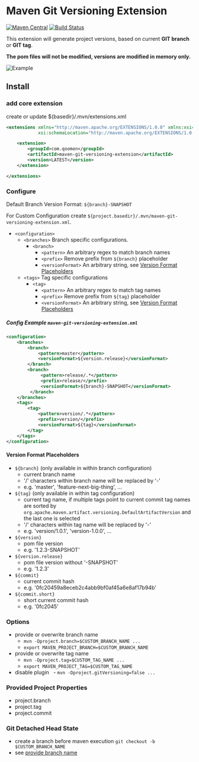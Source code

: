 # Maven Git Versioning Extension 
[![Maven Central](https://img.shields.io/maven-central/v/com.qoomon/maven-git-versioning-extension.svg)](http://search.maven.org/#search%7Cga%7C1%7Cg%3A%22com.qoomon%22%20AND%20a%3A%22maven-git-versioning-extension%22)
[![Build Status](https://travis-ci.org/qoomon/maven-git-versioning-extension.svg?branch=master)](https://travis-ci.org/qoomon/maven-git-versioning-extension)
 
This extension will generate project versions, based on current **GIT branch** or **GIT tag**.

**The pom files will not be modified, versions are modified in memory only.**

![Example](doc/MavenGitVersioningExtension.png)

## Install 

### add core extension
create or update ${basedir}/.mvn/extensions.xml
``` xml
<extensions xmlns="http://maven.apache.org/EXTENSIONS/1.0.0" xmlns:xsi="http://www.w3.org/2001/XMLSchema-instance"
            xsi:schemaLocation="http://maven.apache.org/EXTENSIONS/1.0.0 http://maven.apache.org/xsd/core-extensions-1.0.0.xsd">

    <extension>
        <groupId>com.qoomon</groupId>
        <artifactId>maven-git-versioning-extension</artifactId>
        <version>LATEST</version>
    </extension>

</extensions>
```

### Configure
Default Branch Version Format: ```${branch}-SNAPSHOT```

For Custom Configuration create ```${project.basedir}/.mvn/maven-git-versioning-extension.xml```.
* ```<configuration>```
  * ```<branches>``` Branch specific configurations.
    * ```<branch>``` 
      * ```<pattern>``` An arbitrary regex to match branch names
      * ```<prefix>``` Remove prefix from ```${branch}``` placeholder
      * ```<versionFormat>``` An arbitrary string, see [Version Format Placeholders](#version-format-placeholders)
  * ```<tags>``` Tag specific configurations
    * ```<tag>``` 
      * ```<pattern>``` An arbitrary regex to match tag names
      * ```<prefix>``` Remove prefix from ```${tag}``` placeholder
      * ```<versionFormat>``` An arbitrary string, see [Version Format Placeholders](#version-format-placeholders)
        
##### Config Example ```maven-git-versioning-extension.xml```
``` xml
<configuration>
    <branches>
        <branch>
            <pattern>master</pattern>
            <versionFormat>${version.release}</versionFormat>
        </branch>
        <branch>
             <pattern>release/.*</pattern>
             <prefix>release/</prefix>
             <versionFormat>${branch}-SNAPSHOT</versionFormat>
         </branch>
    </branches>
    <tags>
        <tag>
            <pattern>version/.*</pattern>
            <prefix>version/</prefix>
            <versionFormat>${tag}</versionFormat>
        </tag>
    </tags>
</configuration>
```

#### Version Format Placeholders
- ```${branch}``` (only available in within branch configuration)
  - current branch name
  - '/' characters within branch name will be replaced by '-'
  - e.g. 'master', 'feature-next-big-thing', ...
- ```${tag}``` (only available in within tag configuration)
  - current tag name, if multiple tags point to current commit tag names are sorted by ```org.apache.maven.artifact.versioning.DefaultArtifactVersion``` and the last one is selected
  - '/' characters within tag name will be replaced by '-'
  - e.g. 'version/1.0.1', 'version-1.0.0', ...
- ```${version}```
  - pom file version
  - e.g. '1.2.3-SNAPSHOT'
- ```${version.release}```
  - pom file version without '-SNAPSHOT'
  - e.g. '1.2.3'
- ```${commit}```
  - current commit hash
  - e.g. '0fc20459a8eceb2c4abb9bf0af45a6e8af17b94b'
- ```${commit.short}```
  - short current commit hash
  - e.g. '0fc2045'

### Options
- provide or overwrite branch name
    - ```mvn -Dproject.branch=$CUSTOM_BRANCH_NAME ...```
    - ```export MAVEN_PROJECT_BRANCH=$CUSTOM_BRANCH_NAME```
- provide or overwrite tag name
   - ```mvn -Dproject.tag=$CUSTOM_TAG_NAME ...```
   - ```export MAVEN_PROJECT_TAG=$CUSTOM_TAG_NAME```
- disable plugin
   - ```mvn -Dproject.gitVersioning=false ...```


### Provided Project Properties
- project.branch
- project.tag
- project.commit


### Git Detached Head State
  - create a branch before maven execution ```git checkout -b $CUSTOM_BRANCH_NAME```
  - see [provide branch name](#options)


 
